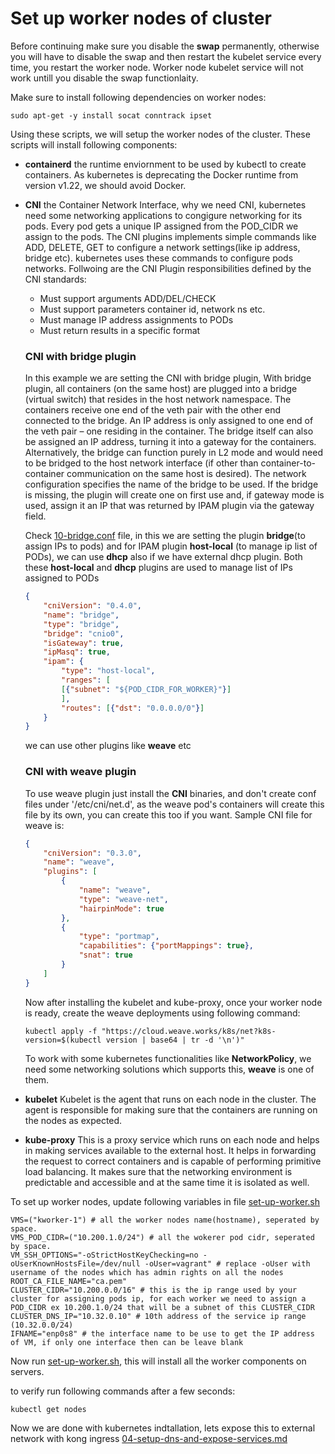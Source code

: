 # Set up worker nodes of cluster

Before continuing  make sure you disable the **swap** permanently, otherwise you will have to disable the swap and then restart the kubelet service every time, you restart the worker node. Worker node kubelet service will not work untill you disable the swap functionlaity.

Make sure to install following dependencies on worker nodes:
```
sudo apt-get -y install socat conntrack ipset
```

Using these scripts, we will setup the worker nodes of the cluster. These scripts will install following components:
* **containerd** the runtime enviornment to be used by kubectl to create containers. As kubernetes is deprecating the Docker runtime from version v1.22, we should avoid Docker.

* **CNI** the Container Network Interface, why we need CNI, kubernetes need some networking applications to congigure networking for its pods. Every pod gets a unique IP assigned from the POD_CIDR we assign to the pods. The CNI plugins implements simple commands like ADD, DELETE, GET to configure a network settings(like ip address, bridge etc). kubernetes uses these commands to configure pods networks. Follwoing are the CNI Plugin responsibilities defined by the CNI standards:
    - Must support arguments ADD/DEL/CHECK
    - Must support parameters container id, network ns etc.
    - Must manage IP address assignments to PODs
    - Must return results in a specific format

    ### CNI with bridge plugin
    In this example we are setting the CNI with bridge plugin, With bridge plugin, all containers (on the same host) are plugged into a bridge (virtual switch) that resides in the host network namespace. The containers receive one end of the veth pair with the other end connected to the bridge. An IP address is only assigned to one end of the veth pair – one residing in the container. The bridge itself can also be assigned an IP address, turning it into a gateway for the containers. Alternatively, the bridge can function purely in L2 mode and would need to be bridged to the host network interface (if other than container-to-container communication on the same host is desired). The network configuration specifies the name of the bridge to be used. If the bridge is missing, the plugin will create one on first use and, if gateway mode is used, assign it an IP that was returned by IPAM plugin via the gateway field.

    Check [10-bridge.conf](../scripts/worker/10-bridge.conf) file, in this we are setting the plugin **bridge**(to assign IPs to pods) and for IPAM plugin **host-local** (to manage ip list of PODs), we can use **dhcp** also if we have external dhcp plugin. Both these **host-local** and **dhcp** plugins are used to manage list of IPs assigned to PODs
    ```json
    {
        "cniVersion": "0.4.0",
        "name": "bridge",
        "type": "bridge",
        "bridge": "cnio0",
        "isGateway": true,
        "ipMasq": true,
        "ipam": {
            "type": "host-local",
            "ranges": [
            [{"subnet": "${POD_CIDR_FOR_WORKER}"}]
            ],
            "routes": [{"dst": "0.0.0.0/0"}]
        }
    }
    ```
    we can use other plugins like **weave** etc

    ### CNI with weave plugin
    To use weave plugin just install the **CNI** binaries, and don't create conf files under '/etc/cni/net.d', as the weave pod's containers will create this file by its own, you can create this too if you want.
    Sample CNI file for weave is:
    ```json
    {
        "cniVersion": "0.3.0",
        "name": "weave",
        "plugins": [
            {
                "name": "weave",
                "type": "weave-net",
                "hairpinMode": true
            },
            {
                "type": "portmap",
                "capabilities": {"portMappings": true},
                "snat": true
            }
        ]
    }
    ```

    Now after installing the kubelet and kube-proxy, once your worker node is ready, create the weave deployments using following command:
    ```shell
    kubectl apply -f "https://cloud.weave.works/k8s/net?k8s-version=$(kubectl version | base64 | tr -d '\n')"

    ```

    To work with some kubernetes functionalities like **NetworkPolicy**, we need some networking solutions which supports this, **weave** is one of them.

* **kubelet** Kubelet is the agent that runs on each node in the cluster. The agent is responsible for making sure that the containers are running on the nodes as expected.

* **kube-proxy** This is a proxy service which runs on each node and helps in making services available to the external host. It helps in forwarding the request to correct containers and is capable of performing primitive load balancing. It makes sure that the networking environment is predictable and accessible and at the same time it is isolated as well.

To set up worker nodes, update following variables in file [set-up-worker.sh](../scripts/worker/set-up-worker.sh)

```
VMS=("kworker-1") # all the worker nodes name(hostname), seperated by space.
VMS_POD_CIDR=("10.200.1.0/24") # all the wokerer pod cidr, seperated by space.
VM_SSH_OPTIONS="-oStrictHostKeyChecking=no -oUserKnownHostsFile=/dev/null -oUser=vagrant" # replace -oUser with username of the nodes which has admin rights on all the nodes
ROOT_CA_FILE_NAME="ca.pem"
CLUSTER_CIDR="10.200.0.0/16" # this is the ip range used by your cluster for assigning pods ip, for each worker we need to assign a POD_CIDR ex 10.200.1.0/24 that will be a subnet of this CLUSTER_CIDR
CLUSTER_DNS_IP="10.32.0.10" # 10th address of the service ip range (10.32.0.0/24)
IFNAME="enp0s8" # the interface name to be use to get the IP address of VM, if only one interface then can be leave blank

```

Now run [set-up-worker.sh](../scripts/worker/set-up-worker.sh), this will install all the worker components on servers.

to verify run following commands after a few seconds:
```
kubectl get nodes
```

Now we are done with kubernetes indtallation, lets expose this to external network with kong ingress [04-setup-dns-and-expose-services.md](04-setup-dns-and-expose-services.md)